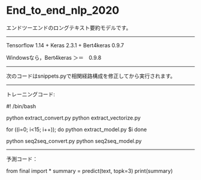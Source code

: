 # End_to_end_nlp_2020
エンドツーエンドのロングテキスト要約モデルです。

-------------------------------------

Tensorflow 1.14 + Keras 2.3.1 + Bert4keras 0.9.7

Windowsなら，Bert4keras ＞＝　0.9.8

-------------------------------------

次のコードはsnippets.pyで相関経路構成を修正してから実行されます。

-------------------------------------

トレーニングコード:

#! /bin/bash

python extract_convert.py
python extract_vectorize.py

for ((i=0; i<15; i++));
    do
        python extract_model.py $i
    done

python seq2seq_convert.py
python seq2seq_model.py

-------------------------------------

予測コード：

from final import *
summary = predict(text, topk=3)
print(summary)
